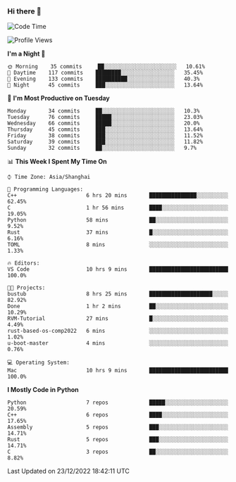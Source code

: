 ### Hi there 👋

<!--
**KarmaD7/KarmaD7** is a ✨ _special_ ✨ repository because its `README.md` (this file) appears on your GitHub profile.

Here are some ideas to get you started:

- 🔭 I’m currently working on ...
- 🌱 I’m currently learning ...
- 👯 I’m looking to collaborate on ...
- 🤔 I’m looking for help with ...
- 💬 Ask me about ...
- 📫 How to reach me: ...
- 😄 Pronouns: ...
- ⚡ Fun fact: ...
-->

<!--START_SECTION:waka-->
![Code Time](http://img.shields.io/badge/Code%20Time-172%20hrs%2038%20mins-blue)

![Profile Views](http://img.shields.io/badge/Profile%20Views-9-blue)

**I'm a Night 🦉** 

```text
🌞 Morning    35 commits     ██░░░░░░░░░░░░░░░░░░░░░░░   10.61% 
🌆 Daytime    117 commits    ████████░░░░░░░░░░░░░░░░░   35.45% 
🌃 Evening    133 commits    ██████████░░░░░░░░░░░░░░░   40.3% 
🌙 Night      45 commits     ███░░░░░░░░░░░░░░░░░░░░░░   13.64%

```
📅 **I'm Most Productive on Tuesday** 

```text
Monday       34 commits     ██░░░░░░░░░░░░░░░░░░░░░░░   10.3% 
Tuesday      76 commits     █████░░░░░░░░░░░░░░░░░░░░   23.03% 
Wednesday    66 commits     █████░░░░░░░░░░░░░░░░░░░░   20.0% 
Thursday     45 commits     ███░░░░░░░░░░░░░░░░░░░░░░   13.64% 
Friday       38 commits     ███░░░░░░░░░░░░░░░░░░░░░░   11.52% 
Saturday     39 commits     ███░░░░░░░░░░░░░░░░░░░░░░   11.82% 
Sunday       32 commits     ██░░░░░░░░░░░░░░░░░░░░░░░   9.7%

```


📊 **This Week I Spent My Time On** 

```text
⌚︎ Time Zone: Asia/Shanghai

💬 Programming Languages: 
C++                      6 hrs 20 mins       ███████████████░░░░░░░░░░   62.45% 
C                        1 hr 56 mins        ████░░░░░░░░░░░░░░░░░░░░░   19.05% 
Python                   58 mins             ██░░░░░░░░░░░░░░░░░░░░░░░   9.52% 
Rust                     37 mins             █░░░░░░░░░░░░░░░░░░░░░░░░   6.16% 
TOML                     8 mins              ░░░░░░░░░░░░░░░░░░░░░░░░░   1.33%

🔥 Editors: 
VS Code                  10 hrs 9 mins       █████████████████████████   100.0%

🐱‍💻 Projects: 
bustub                   8 hrs 25 mins       ████████████████████░░░░░   82.92% 
Done                     1 hr 2 mins         ██░░░░░░░░░░░░░░░░░░░░░░░   10.29% 
RVM-Tutorial             27 mins             █░░░░░░░░░░░░░░░░░░░░░░░░   4.49% 
rust-based-os-comp2022   6 mins              ░░░░░░░░░░░░░░░░░░░░░░░░░   1.02% 
u-boot-master            4 mins              ░░░░░░░░░░░░░░░░░░░░░░░░░   0.76%

💻 Operating System: 
Mac                      10 hrs 9 mins       █████████████████████████   100.0%

```

**I Mostly Code in Python** 

```text
Python                   7 repos             █████░░░░░░░░░░░░░░░░░░░░   20.59% 
C++                      6 repos             ████░░░░░░░░░░░░░░░░░░░░░   17.65% 
Assembly                 5 repos             ███░░░░░░░░░░░░░░░░░░░░░░   14.71% 
Rust                     5 repos             ███░░░░░░░░░░░░░░░░░░░░░░   14.71% 
C                        3 repos             ██░░░░░░░░░░░░░░░░░░░░░░░   8.82%

```



 Last Updated on 23/12/2022 18:42:11 UTC
<!--END_SECTION:waka-->
